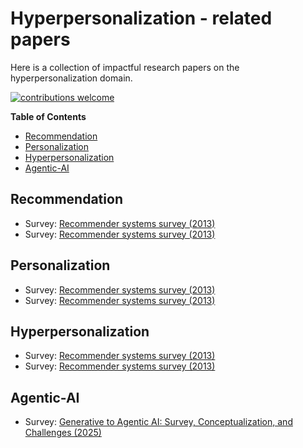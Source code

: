 # Hyperpersonalization - related papers

Here is a collection of impactful research papers on the hyperpersonalization domain.

[![contributions welcome](https://img.shields.io/badge/contributions-welcome-brightgreen.svg?style=flat)](./CONTRIBUTING.md)

**Table of Contents**

- [Recommendation](#recommendation)
- [Personalization](#personalization)
- [Hyperpersonalization](#hyperpersonalization)
- [Agentic-AI](#agentic-ai)

## Recommendation
- Survey: [Recommender systems survey (2013)](http://irntez.ir/wp-content/uploads/2016/12/sciencedirec.pdf)
- Survey: [Recommender systems survey (2013)](http://irntez.ir/wp-content/uploads/2016/12/sciencedirec.pdf)
 
## Personalization
- Survey: [Recommender systems survey (2013)](http://irntez.ir/wp-content/uploads/2016/12/sciencedirec.pdf)
- Survey: [Recommender systems survey (2013)](http://irntez.ir/wp-content/uploads/2016/12/sciencedirec.pdf)

## Hyperpersonalization
- Survey: [Recommender systems survey (2013)](http://irntez.ir/wp-content/uploads/2016/12/sciencedirec.pdf)
- Survey: [Recommender systems survey (2013)](http://irntez.ir/wp-content/uploads/2016/12/sciencedirec.pdf)

## Agentic-AI
- Survey: [Generative to Agentic AI: Survey, Conceptualization, and Challenges (2025)](https://arxiv.org/pdf/2504.18875)
